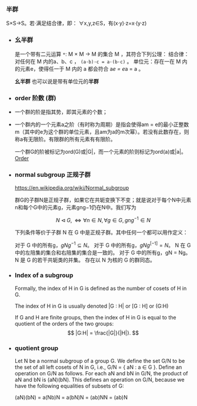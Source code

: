 ### 半群
S×S→S。若·满足结合律，即：
∀x,y,z∈S，有(x·y)·z=x·(y·z)
- ### 幺半群
  是一个带有二元运算 `*`: M × M → M 的集合 M ，其符合下列公理：
  结合律：对任何在 M 内的a、b、c ， `(a·b)·c = a·(b·c)` 。
  单位元：存在一在 M 内的元素e，使得任一于 M 内的 a 都会符合 a*e = e*a = a 。
  
  **幺半群** 也可以说是带有单位元的**半群**
- ### order 阶数 (群)
- 一个群的阶是指其势，即其元素的个数；
- 一个群内的一个元素a之阶（有时称为周期）是指会使得am = e的最小正整数m（其中的e为这个群的单位元素，且am为a的m次幂）。若没有此数存在，则称a有无限阶。有限群的所有元素有有限阶。
  
  一个群G的阶被标记为ord(G)或|G|，而一个元素的阶则标记为ord(a)或|a|。
  [Order](https://en.wikipedia.org/wiki/Order_(group_theory))
- ### normal subgroup 正规子群
  https://en.wikipedia.org/wiki/Normal_subgroup
  
  群G的子群N是正规子群，如果它在共轭变换下不变；就是说对于每个N中元素n和每个G中的元素g，元素gng−1仍在N中。我们写为
  
  $$
  N \triangleleft G, \Leftrightarrow \forall n \in {N}, \forall g \in G, gng^{-1} \in N
  $$
  
  下列条件等价于子群 N 在 G 中是正规子群。其中任何一个都可以用作定义：
  
  对于 G 中的所有g，$gNg^{-1} ⊆ N$。
  对于 G 中的所有g，$gNg^[−1] = N$。
  N 在 G 中的左陪集的集合和右陪集的集合是一致的。
  对于 G 中的所有g，gN = Ng。
  N 是 G 的若干共轭类的并集。
  存在以 N 为核的 G 的群同态。
- ### Index of a subgroup
  Formally, the index of H in G is defined as the number of cosets of H in G.
  
  The index of H in G is usually denoted |G : H| or [G : H] or (G:H)
  
  If G and H are finite groups, then the index of H in G is equal to the quotient of the orders of the two groups:
  $$
  |G:H| = \frac{|G|}{|H|}.
  $$
- ### quotient group
  Let N be a normal subgroup of a group G.
  We define the set G/N to be the set of all left cosets of N in G, i.e., G/N = { aN : a ∈ G }.
  Define an operation on G/N as follows.
  For each aN and bN in G/N, the product of aN and bN is (aN)(bN).
  This defines an operation on G/N, because we have the following equalities of subsets of G:
  
  (aN)(bN) = a(Nb)N = a(bN)N = (ab)NN = (ab)N